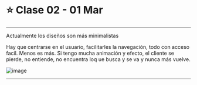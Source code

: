 # :star: Clase 02 - 01 Mar

---

Actualmente los diseños son más minimalistas

Hay que centrarse en el usuario, facilitarles la navegación, todo con acceso facil. Menos es más. Si tengo mucha animación y efecto, el cliente se pierde, no entiende, no encuentra loq ue busca y se va y nunca más vuelve.

![image](https://user-images.githubusercontent.com/72580574/222155889-b3e8d9de-ee9d-44cf-8554-da5b6c6e9bd4.png)

---
